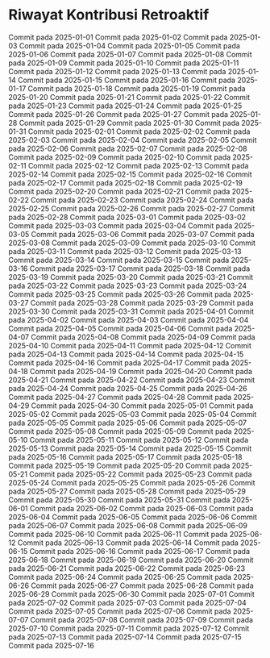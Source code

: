 # Riwayat Kontribusi Retroaktif
Commit pada 2025-01-01
Commit pada 2025-01-02
Commit pada 2025-01-03
Commit pada 2025-01-04
Commit pada 2025-01-05
Commit pada 2025-01-06
Commit pada 2025-01-07
Commit pada 2025-01-08
Commit pada 2025-01-09
Commit pada 2025-01-10
Commit pada 2025-01-11
Commit pada 2025-01-12
Commit pada 2025-01-13
Commit pada 2025-01-14
Commit pada 2025-01-15
Commit pada 2025-01-16
Commit pada 2025-01-17
Commit pada 2025-01-18
Commit pada 2025-01-19
Commit pada 2025-01-20
Commit pada 2025-01-21
Commit pada 2025-01-22
Commit pada 2025-01-23
Commit pada 2025-01-24
Commit pada 2025-01-25
Commit pada 2025-01-26
Commit pada 2025-01-27
Commit pada 2025-01-28
Commit pada 2025-01-29
Commit pada 2025-01-30
Commit pada 2025-01-31
Commit pada 2025-02-01
Commit pada 2025-02-02
Commit pada 2025-02-03
Commit pada 2025-02-04
Commit pada 2025-02-05
Commit pada 2025-02-06
Commit pada 2025-02-07
Commit pada 2025-02-08
Commit pada 2025-02-09
Commit pada 2025-02-10
Commit pada 2025-02-11
Commit pada 2025-02-12
Commit pada 2025-02-13
Commit pada 2025-02-14
Commit pada 2025-02-15
Commit pada 2025-02-16
Commit pada 2025-02-17
Commit pada 2025-02-18
Commit pada 2025-02-19
Commit pada 2025-02-20
Commit pada 2025-02-21
Commit pada 2025-02-22
Commit pada 2025-02-23
Commit pada 2025-02-24
Commit pada 2025-02-25
Commit pada 2025-02-26
Commit pada 2025-02-27
Commit pada 2025-02-28
Commit pada 2025-03-01
Commit pada 2025-03-02
Commit pada 2025-03-03
Commit pada 2025-03-04
Commit pada 2025-03-05
Commit pada 2025-03-06
Commit pada 2025-03-07
Commit pada 2025-03-08
Commit pada 2025-03-09
Commit pada 2025-03-10
Commit pada 2025-03-11
Commit pada 2025-03-12
Commit pada 2025-03-13
Commit pada 2025-03-14
Commit pada 2025-03-15
Commit pada 2025-03-16
Commit pada 2025-03-17
Commit pada 2025-03-18
Commit pada 2025-03-19
Commit pada 2025-03-20
Commit pada 2025-03-21
Commit pada 2025-03-22
Commit pada 2025-03-23
Commit pada 2025-03-24
Commit pada 2025-03-25
Commit pada 2025-03-26
Commit pada 2025-03-27
Commit pada 2025-03-28
Commit pada 2025-03-29
Commit pada 2025-03-30
Commit pada 2025-03-31
Commit pada 2025-04-01
Commit pada 2025-04-02
Commit pada 2025-04-03
Commit pada 2025-04-04
Commit pada 2025-04-05
Commit pada 2025-04-06
Commit pada 2025-04-07
Commit pada 2025-04-08
Commit pada 2025-04-09
Commit pada 2025-04-10
Commit pada 2025-04-11
Commit pada 2025-04-12
Commit pada 2025-04-13
Commit pada 2025-04-14
Commit pada 2025-04-15
Commit pada 2025-04-16
Commit pada 2025-04-17
Commit pada 2025-04-18
Commit pada 2025-04-19
Commit pada 2025-04-20
Commit pada 2025-04-21
Commit pada 2025-04-22
Commit pada 2025-04-23
Commit pada 2025-04-24
Commit pada 2025-04-25
Commit pada 2025-04-26
Commit pada 2025-04-27
Commit pada 2025-04-28
Commit pada 2025-04-29
Commit pada 2025-04-30
Commit pada 2025-05-01
Commit pada 2025-05-02
Commit pada 2025-05-03
Commit pada 2025-05-04
Commit pada 2025-05-05
Commit pada 2025-05-06
Commit pada 2025-05-07
Commit pada 2025-05-08
Commit pada 2025-05-09
Commit pada 2025-05-10
Commit pada 2025-05-11
Commit pada 2025-05-12
Commit pada 2025-05-13
Commit pada 2025-05-14
Commit pada 2025-05-15
Commit pada 2025-05-16
Commit pada 2025-05-17
Commit pada 2025-05-18
Commit pada 2025-05-19
Commit pada 2025-05-20
Commit pada 2025-05-21
Commit pada 2025-05-22
Commit pada 2025-05-23
Commit pada 2025-05-24
Commit pada 2025-05-25
Commit pada 2025-05-26
Commit pada 2025-05-27
Commit pada 2025-05-28
Commit pada 2025-05-29
Commit pada 2025-05-30
Commit pada 2025-05-31
Commit pada 2025-06-01
Commit pada 2025-06-02
Commit pada 2025-06-03
Commit pada 2025-06-04
Commit pada 2025-06-05
Commit pada 2025-06-06
Commit pada 2025-06-07
Commit pada 2025-06-08
Commit pada 2025-06-09
Commit pada 2025-06-10
Commit pada 2025-06-11
Commit pada 2025-06-12
Commit pada 2025-06-13
Commit pada 2025-06-14
Commit pada 2025-06-15
Commit pada 2025-06-16
Commit pada 2025-06-17
Commit pada 2025-06-18
Commit pada 2025-06-19
Commit pada 2025-06-20
Commit pada 2025-06-21
Commit pada 2025-06-22
Commit pada 2025-06-23
Commit pada 2025-06-24
Commit pada 2025-06-25
Commit pada 2025-06-26
Commit pada 2025-06-27
Commit pada 2025-06-28
Commit pada 2025-06-29
Commit pada 2025-06-30
Commit pada 2025-07-01
Commit pada 2025-07-02
Commit pada 2025-07-03
Commit pada 2025-07-04
Commit pada 2025-07-05
Commit pada 2025-07-06
Commit pada 2025-07-07
Commit pada 2025-07-08
Commit pada 2025-07-09
Commit pada 2025-07-10
Commit pada 2025-07-11
Commit pada 2025-07-12
Commit pada 2025-07-13
Commit pada 2025-07-14
Commit pada 2025-07-15
Commit pada 2025-07-16
